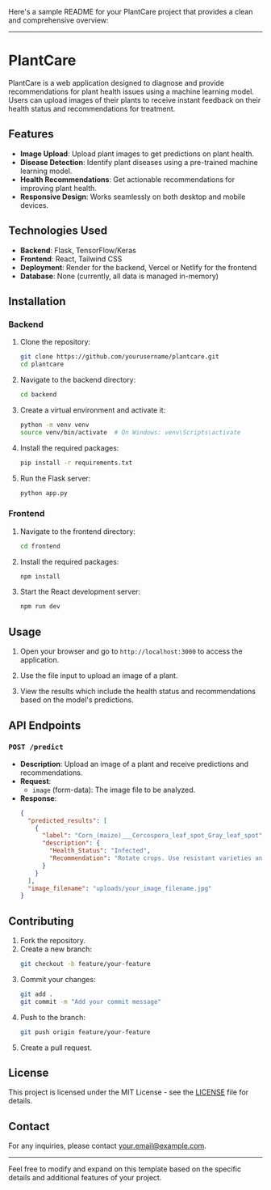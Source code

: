 Here's a sample README for your PlantCare project that provides a clean and comprehensive overview:

---

# PlantCare

PlantCare is a web application designed to diagnose and provide recommendations for plant health issues using a machine learning model. Users can upload images of their plants to receive instant feedback on their health status and recommendations for treatment.

## Features

- **Image Upload**: Upload plant images to get predictions on plant health.
- **Disease Detection**: Identify plant diseases using a pre-trained machine learning model.
- **Health Recommendations**: Get actionable recommendations for improving plant health.
- **Responsive Design**: Works seamlessly on both desktop and mobile devices.

## Technologies Used

- **Backend**: Flask, TensorFlow/Keras
- **Frontend**: React, Tailwind CSS
- **Deployment**: Render for the backend, Vercel or Netlify for the frontend
- **Database**: None (currently, all data is managed in-memory)

## Installation

### Backend

1. Clone the repository:
   ```bash
   git clone https://github.com/yourusername/plantcare.git
   cd plantcare
   ```

2. Navigate to the backend directory:
   ```bash
   cd backend
   ```

3. Create a virtual environment and activate it:
   ```bash
   python -m venv venv
   source venv/bin/activate  # On Windows: venv\Scripts\activate
   ```

4. Install the required packages:
   ```bash
   pip install -r requirements.txt
   ```

5. Run the Flask server:
   ```bash
   python app.py
   ```

### Frontend

1. Navigate to the frontend directory:
   ```bash
   cd frontend
   ```

2. Install the required packages:
   ```bash
   npm install
   ```

3. Start the React development server:
   ```bash
   npm run dev
   ```

## Usage

1. Open your browser and go to `http://localhost:3000` to access the application.

2. Use the file input to upload an image of a plant.

3. View the results which include the health status and recommendations based on the model's predictions.

## API Endpoints

### `POST /predict`

- **Description**: Upload an image of a plant and receive predictions and recommendations.
- **Request**: 
  - `image` (form-data): The image file to be analyzed.
- **Response**:
  ```json
  {
    "predicted_results": [
      {
        "label": "Corn_(maize)___Cercospora_leaf_spot_Gray_leaf_spot",
        "description": {
          "Health_Status": "Infected",
          "Recommendation": "Rotate crops. Use resistant varieties and apply fungicides."
        }
      }
    ],
    "image_filename": "uploads/your_image_filename.jpg"
  }
  ```

## Contributing

1. Fork the repository.
2. Create a new branch:
   ```bash
   git checkout -b feature/your-feature
   ```
3. Commit your changes:
   ```bash
   git add .
   git commit -m "Add your commit message"
   ```
4. Push to the branch:
   ```bash
   git push origin feature/your-feature
   ```
5. Create a pull request.

## License

This project is licensed under the MIT License - see the [LICENSE](LICENSE) file for details.

## Contact

For any inquiries, please contact [your.email@example.com](mailto:your.email@example.com).

---

Feel free to modify and expand on this template based on the specific details and additional features of your project.